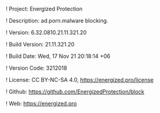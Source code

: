 ! Project: Energized Protection

! Description: ad.porn.malware blocking.

! Version: 6.32.0810.21.11.321.20

! Build Version: 21.11.321.20

! Build Date: Wed, 17 Nov 21 20:18:14 +06

! Version Code: 3212018

! License: CC BY-NC-SA 4.0, https://energized.pro/license

! Github: https://github.com/EnergizedProtection/block

! Web: https://energized.pro
